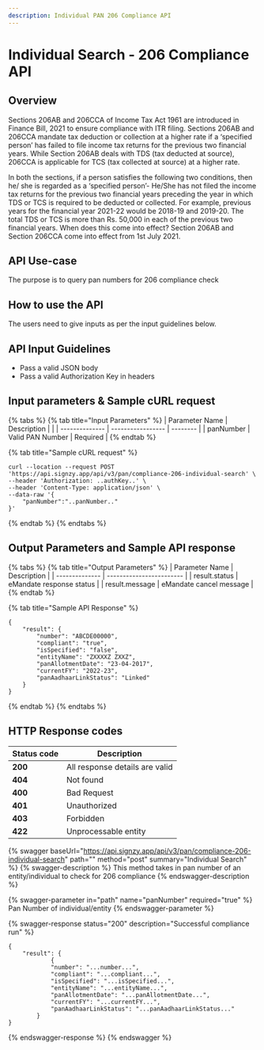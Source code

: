 ```yaml
---
description: Individual PAN 206 Compliance API
---
```


# Individual Search - 206 Compliance API

## Overview

Sections 206AB and 206CCA of Income Tax Act 1961 are introduced in Finance Bill, 2021 to ensure compliance with ITR filing. Sections 206AB and 206CCA mandate tax deduction or collection at a higher rate if a ‘specified person’ has failed to file income tax returns for the previous two financial years. While Section 206AB deals with TDS (tax deducted at source), 206CCA is applicable for TCS (tax collected at source) at a higher rate.

In both the sections, if a person satisfies the following two conditions, then he/ she is regarded as a ‘specified person’- He/She has not filed the income tax returns for the previous two financial years preceding the year in which TDS or TCS is required to be deducted or collected. For example, previous years for the financial year 2021-22 would be 2018-19 and 2019-20. The total TDS or TCS is more than Rs. 50,000 in each of the previous two financial years. When does this come into effect? Section 206AB and Section 206CCA come into effect from 1st July 2021.

## API Use-case

The purpose is to query pan numbers for 206 compliance check

## How to use the API

The users need to give inputs as per the input guidelines below.

## API Input Guidelines

* Pass a valid JSON body
* Pass a valid Authorization Key in headers

## Input parameters & Sample cURL request

{% tabs %}
{% tab title="Input Parameters" %}
| Parameter Name | Description       |          |
| -------------- | ----------------- | -------- |
| panNumber      | Valid PAN Number  | Required |
{% endtab %}

{% tab title="Sample cURL request" %}
```
curl --location --request POST 'https://api.signzy.app/api/v3/pan/compliance-206-individual-search' \
--header 'Authorization: ..authKey..' \
--header 'Content-Type: application/json' \
--data-raw '{
    "panNumber":"..panNumber.."
}'
```
{% endtab %}
{% endtabs %}

## Output Parameters and Sample API response

{% tabs %}
{% tab title="Output Parameters" %}
| Parameter Name | Description              |
| -------------- | ------------------------ |
| result.status  | eMandate response status |
| result.message | eMandate cancel message  |
{% endtab %}

{% tab title="Sample API Response" %}
```
{
    "result": {
        "number": "ABCDE00000",
        "compliant": "true",
        "isSpecified": "false",
        "entityName": "ZXXXXZ ZXXZ",
        "panAllotmentDate": "23-04-2017",
        "currentFY": "2022-23",
        "panAadhaarLinkStatus": "Linked"
    }
}
```
{% endtab %}
{% endtabs %}

## HTTP Response codes

| Status code | Description                    |
| ----------- | ------------------------------ |
| **200**     | All response details are valid |
| **404**     | Not found                      |
| **400**     | Bad Request                    |
| **401**     | Unauthorized                   |
| **403**     | Forbidden                      |
| **422**     | Unprocessable entity           |

{% swagger baseUrl="https://api.signzy.app/api/v3/pan/compliance-206-individual-search" path="" method="post" summary="Individual Search" %}
{% swagger-description %}
This method takes in pan number of an entity/individual to check for 206 compliance
{% endswagger-description %}

{% swagger-parameter in="path" name="panNumber" required="true" %}
Pan Number of individual/entity
{% endswagger-parameter %}

{% swagger-response status="200" description="Successful compliance run" %}
```
{
    "result": {
            {
            "number": "...number...",
            "compliant": "...compliant...",
            "isSpecified": "...isSpecified...",
            "entityName": "...entityName...",
            "panAllotmentDate": "...panAllotmentDate...",
            "currentFY": "...currentFY...",
            "panAadhaarLinkStatus": "...panAadhaarLinkStatus..."
        }
}
```
{% endswagger-response %}
{% endswagger %}



[\
](https://docs.cashfree.com/edit/subscription-status)
